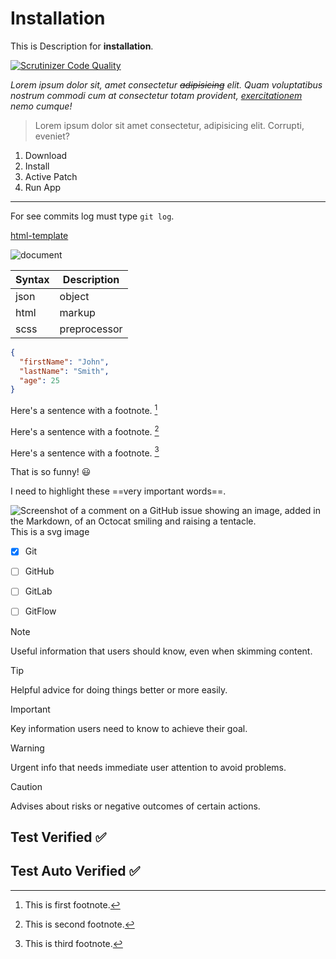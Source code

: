# Installation
This is Description for **installation**.

[![Scrutinizer Code Quality](https://scrutinizer-ci.com/g/homayoonghadiri/html-template/badges/quality-score.png?b=master)](https://scrutinizer-ci.com/g/homayoonghadiri/html-template/)


*Lorem ipsum dolor sit, amet consectetur ~~adipisicing~~ elit. Quam voluptatibus nostrum commodi cum at consectetur totam provident, <ins>exercitationem</ins> nemo cumque!*

> Lorem ipsum dolor sit amet consectetur, adipisicing elit. Corrupti, eveniet?

1. Download
1. Install
1. Active Patch
1. Run App
---
For see commits log must type `git log`.

[html-template](https://github.com/homayoonghadiri/html-template)

![document](videos/numerical-range-of-columns-in-bootstrap.jpg)


| Syntax | Description |
| ----------- | ----------- |
| json | object |
| html | markup |
|scss|preprocessor|

```json
{
  "firstName": "John",
  "lastName": "Smith",
  "age": 25
}
```

Here's a sentence with a footnote. [^1]

Here's a sentence with a footnote. [^2]

Here's a sentence with a footnote. [^3]

[^1]: This is first footnote.

[^2]: This is second footnote.

[^3]: This is third footnote.

That is so funny! :smiley:

I need to highlight these ==very important words==.

![Screenshot of a comment on a GitHub issue showing an image, added in the Markdown, of an Octocat smiling and raising a tentacle.](https://myoctocat.com/assets/images/base-octocat.svg)
This is a svg image

- [x] Git
- [ ] GitHub
- [ ] GitLab
- [ ] GitFlow


> [!NOTE]
> Useful information that users should know, even when skimming content.

> [!TIP]
> Helpful advice for doing things better or more easily.

> [!IMPORTANT]
> Key information users need to know to achieve their goal.

> [!WARNING]
> Urgent info that needs immediate user attention to avoid problems.

> [!CAUTION]
> Advises about risks or negative outcomes of certain actions.

## Test Verified :white_check_mark:

## Test Auto Verified :white_check_mark: